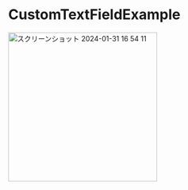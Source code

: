 # CustomTextFieldExample

<img width="300" alt="スクリーンショット 2024-01-31 16 54 11" src="https://github.com/katafuchix/CustomTextFieldExample/assets/6063541/bea8d6b6-946e-44e5-83b1-e02cb9f376b7">
